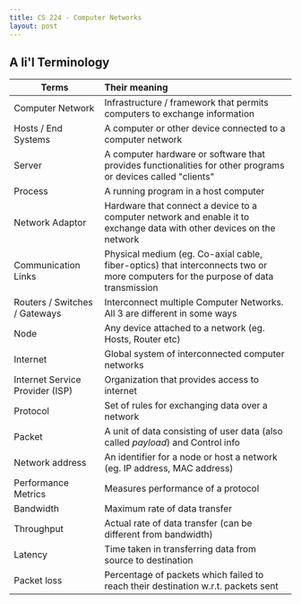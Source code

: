 ```yaml
---
title: CS 224 - Computer Networks
layout: post
---
```


## A li'l Terminology

| Terms                           | Their meaning                                                                                                                    |
| ------------------------------- | :------------------------------------------------------------------------------------------------------------------------------- |
| Computer Network                | Infrastructure / framework that permits computers to exchange information                                                        |
| Hosts / End Systems             | A computer or other device connected to a computer network                                                                       |
| Server                          | A computer hardware or software that provides functionalities for other programs or devices called "clients"                     |
| Process                         | A running program in a host computer                                                                                             |
| Network Adaptor                 | Hardware that connect a device to a computer network and enable it to exchange data with other devices on the network            |
| Communication Links             | Physical medium (eg. Co-axial cable, fiber-optics) that interconnects two or more computers for the purpose of data transmission |
| Routers / Switches / Gateways   | Interconnect multiple Computer Networks. All 3 are different in some ways                                                        |
| Node                            | Any device attached to a network (eg. Hosts, Router etc)                                                                         |
| Internet                        | Global system of interconnected computer networks                                                                                |
| Internet Service Provider (ISP) | Organization that provides access to internet                                                                                    |
| Protocol                        | Set of rules for exchanging data over a network                                                                                  |
| Packet                          | A unit of data consisting of user data (also called _payload_) and Control info                                                  |
| Network address                 | An identifier for a node or host a network (eg. IP address, MAC address)                                                         |
| Performance Metrics             | Measures performance of a protocol                                                                                               |
| Bandwidth                       | Maximum rate of data transfer                                                                                                    |
| Throughput                      | Actual rate of data transfer (can be different from bandwidth)                                                                   |
| Latency                         | Time taken in transferring data from source to destination                                                                       |
| Packet loss                     | Percentage of packets which failed to reach their destination w.r.t. packets sent                                                |
